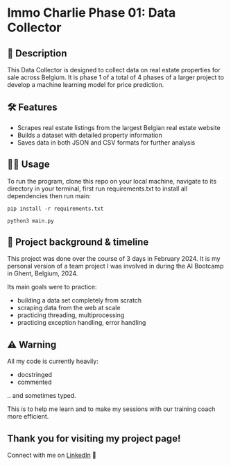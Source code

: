 # Immo Charlie Phase 01: Data Collector

## 📖 Description

This Data Collector is designed to collect data on real estate properties for sale across Belgium.
It is phase 1 of a total of 4 phases of a larger project to develop a machine learning model for price prediction.

## 🛠️ Features

- Scrapes real estate listings from the largest Belgian real estate website
- Builds a dataset with detailed property information
- Saves data in both JSON and CSV formats for further analysis


## 👩‍💻 Usage

To run the program, clone this repo on your local machine, navigate to its directory in your terminal, first run requirements.txt to install all dependencies then run main:
```
pip install -r requirements.txt

python3 main.py
```

## 📂 Project background & timeline

This project was done over the course of 3 days in February 2024.
It is my personal version of a team project I was involved in during the AI Bootcamp in Ghent, Belgium, 2024. 

Its main goals were to practice:

- building a data set completely from scratch
- scraping data from the web at scale
- practicing threading, multiprocessing
- practicing exception handling, error handling

## ⚠️ Warning

All my code is currently heavily:

- docstringed
- commented

.. and sometimes typed.

This is to help me learn and to make my sessions with our training coach more efficient.

## Thank you for visiting my project page!

Connect with me on [LinkedIn](https://www.linkedin.com/in/mirunasuru/) 🤍
